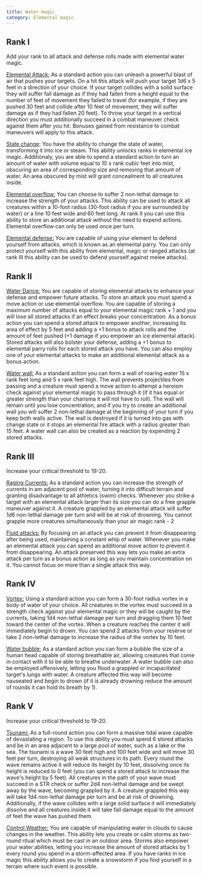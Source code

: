 ```yaml
---
title: Water magic
category: Elemental magic
---
```


## Rank I 

Add your rank to all attack and defense rolls made with elemental water magic.

<u>Elemental Attack:</u> As a standard action you can unleash a powerful blast of air that pushes your targets. On a hit this attack will push your target 1d6 x 5 feet in a direction of your choice. If your target collides with a solid surface they will suffer fall damage as if they had fallen from a height equal to the number of feet of movement they failed to travel (for example, if they are pushed 30 feet and collide after 10 feet of movement, they will suffer damage as if they had fallen 20 feet). To throw your target in a vertical direction you must additionally succeed in a combat maneuver check against them after you hit. Bonuses gained from resistance to combat maneuvers will apply to this attack.

<u>State change</u>: You have the ability to change the state of water, transforming it into ice or steam. This ability unlocks ranks in elemental ice magic. Additionaly, you are able to spend a standard action to turn an amount of water with volume equal to 10 x rank cubic feet into mist, obscuring an area of corresponding size and removing that amount of water. An area obscured by mist will grant concealment to all creatures inside.

<u>Elemental overflow:</u> You can choose to suffer 2 non-lethal damage to increase the strength of your attacks. This ability can be used to attack all creatures within a 10-foot radius (30-foot radius if you are surrounded by water) or a line 10 feet wide and 60 feet long. At rank II you can use this ability to store an additional attack without the need to expend actions. Elemental overflow can only be used once per turn.

<u>Elemental defense:</u> You are capable of using your element to defend yourself from attacks, which is known as an elemental parry. You can only protect yourself with this ability from elemental, magic or ranged attacks (at rank III this ability can be used to defend yourself against melee attacks).

## Rank II

<u>Water Dance:</u> You are capable of storing elemental attacks to enhance your defense and empower future attacks. To store an attack you must spend a move action or use elemental overflow. You are capable of storing a maximum number of attacks equal to your elemental magic rank + 1 and you will lose all stored attacks if an effect breaks your concentration. As a bonus action you can spend a stored attack to empower another, increasing its area of effect by 5 feet and adding a +1 bonus to attack rolls and the amount of feet pushed (+1 damage if you empower an ice elemental attack). Stored attacks will also bolster your defense, adding a +1 bonus to elemental parry rolls for each stored attack you have. You can also employ one of your elemental attacks to make an additional elemental attack as a bonus action.

<u>Water wall:</u> As a standard action you can form a wall of roaring water 15 x rank feet long and 5 x rank feet high. The wall prevents projectiles from passing and a creature must spend a move action to attempt a heroism check against your elemental magic to pass through it (if it has equal or greater strength than your charisma it will not have to roll). The wall will remain until you lose concentration, and if you try to create an additional wall you will suffer 2 non-lethal damage at the beginning of your turn if you keep both walls active. The wall is destroyed if it is turned into gas with change state or it stops an elemental fire attack with a radius greater than 15 feet. A water wall can also be created as a reaction by expending 2 stored attacks.

## Rank III

Increase your critical threshold to 19-20.

<u>Raging Currents:</u> As a standard action you can increase the strength of currents in am adjacent pool of water, turning it into difficult terrain and granting disadvantage to all athletics (swim) checks. Whenever you strike a target with an elemental attack larger than its size you can do a free grapple maneuver against it. A creature grappled by an elemental attack will suffer 1d6 non-lethal damage per turn and will be at risk of drowning. You cannot grapple more creatures simultaneously than your air magic rank - 2

<u>Fluid attacks:</u> By focusing on an attack you can prevent it from disappearing after being used, maintaining a constant whip of water. Whenever you make an elemental attack you can spend an additional move action to prevent it from disappearing. An attack preserved this way lets you make an extra attack per turn as a bonus action as long as you maintain concentration on it. You cannot focus on more than a single attack this way. 

## Rank IV

<u>Vortex:</u> Using a standard action you can form a 30-foot radius vortex in a body of water of your choice. All creatures in the vortex must succeed in a strength check against your elemental magic or they will be caught by the currents, taking 1d4 non-lethal damage per turn and dragging them 10 feet toward the center of the vortex. When a creature reaches the center it will immediately begin to drown. You can spend 2 attacks from your reserve or take 2 non-lethal damage to increase the radius of the vortex by 10 feet.

<u>Water bubble:</u> As a standard action you can form a bubble the size of a human head capable of storing breathable air, allowing creatures that come in contact with it to be able to breathe underwater. A water bubble can also be employed offensively, letting you flood a grappled or incapacitated target's lungs with water. A creature affected this way will become nauseated and begin to drown (if it is already drowning reduce the amount of rounds it can hold its breath by 1).

## Rank V

Increase your critical threshold to 19-20.

<u>Tsunami:</u> As a full-round action you can form a massive tidal wave capable of devastating a region. To use this ability you must spend 6 stored attacks and be in an area adjacent to a large pool of water, such as a lake or the sea. The tsunami is a wave 30 feet high and 100 feet wide and will move 30 feet per turn, destroying all weak structures in its path. Every round the wave remains active it will reduce its height by 10 feet, dissolving once its height is reduced to 0 feet (you can spend a stored attack to increase the wave's height by 5 feet). All creatures in the path of your wave must succeed in a STR check or suffer 2d4 non-lethal damage and be swept away by the wave, becoming grappled by  it. A creature grappled this way will take 1d4 non-lethal damage per turn and be at risk of drowning. Additionally, if the wave collides with a large solid surface it will immediately dissolve and all creatures inside it will take fall damage equal to the amount of feet the wave has pushed them.

<u>Control Weather:</u> You are capable of manipulating water in clouds to cause changes in the weather. This ability lets you create or calm storms as two-round ritual which must be cast in an outdoor area. Storms also empower your water abilities, letting you increase the amount of stored attacks by 1 every round you spend in a storm-affected area. If you have ranks in ice magic this ability allows you to create a snowstorm if you find yourself in a terrain where such event is possible. 

